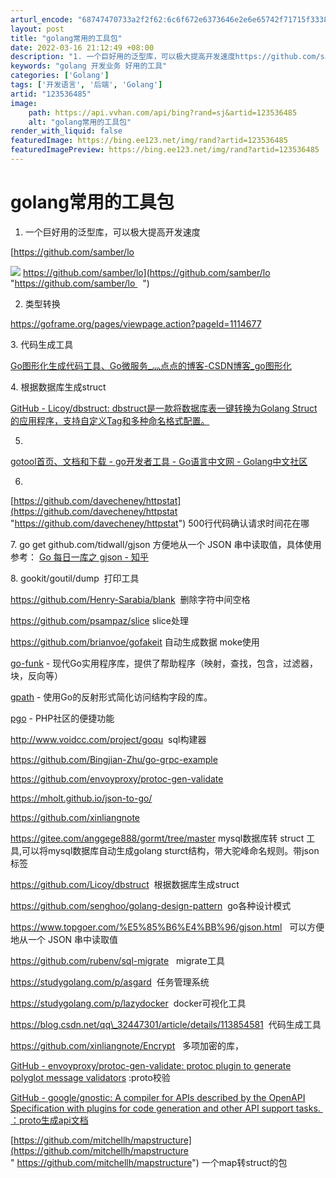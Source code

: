 ```yaml
---
arturl_encode: "68747470733a2f2f62:6c6f672e6373646e2e6e65742f71715f33383233343539342f:61727469636c652f64657461696c732f313233353336343835"
layout: post
title: "golang常用的工具包"
date: 2022-03-16 21:12:49 +08:00
description: "1. 一个巨好用的泛型库，可以极大提高开发速度https://github.com/samber/l"
keywords: "golang 开发业务 好用的工具"
categories: ['Golang']
tags: ['开发语言', '后端', 'Golang']
artid: "123536485"
image:
    path: https://api.vvhan.com/api/bing?rand=sj&artid=123536485
    alt: "golang常用的工具包"
render_with_liquid: false
featuredImage: https://bing.ee123.net/img/rand?artid=123536485
featuredImagePreview: https://bing.ee123.net/img/rand?artid=123536485
---
```


# golang常用的工具包

1. 一个巨好用的泛型库，可以极大提高开发速度

[https://github.com/samber/lo

![](https://i-blog.csdnimg.cn/blog_migrate/73accd1c446486d72a65d1862797ba52.png)
https://github.com/samber/lo](https://github.com/samber/lo "https://github.com/samber/lo   ")

2. 类型转换

https://goframe.org/pages/viewpage.action?pageId=1114677

3. 代码生成工具

[Go图形化生成代码工具、Go微服务\_灬点点的博客-CSDN博客\_go图形化](https://blog.csdn.net/qq_32447301/article/details/113854581 "Go图形化生成代码工具、Go微服务_灬点点的博客-CSDN博客_go图形化")

4. 根据数据库生成struct

[GitHub - Licoy/dbstruct: dbstruct是一款将数据库表一键转换为Golang Struct的应用程序，支持自定义Tag和多种命名格式配置。](https://github.com/Licoy/dbstruct "GitHub - Licoy/dbstruct: dbstruct是一款将数据库表一键转换为Golang Struct的应用程序，支持自定义Tag和多种命名格式配置。")

5.
[gotool首页、文档和下载 - go开发者工具 - Go语言中文网 - Golang中文社区](https://studygolang.com/p/druidcaesa "gotool首页、文档和下载 - go开发者工具  - Go语言中文网 - Golang中文社区")

6.
[https://github.com/davecheney/httpstat](https://github.com/davecheney/httpstat "https://github.com/davecheney/httpstat")
500行代码确认请求时间花在哪

7. go get github.com/tidwall/gjson 方便地从一个 JSON 串中读取值，具体使用参考：
[Go 每日一库之 gjson - 知乎](https://zhuanlan.zhihu.com/p/116076040 "Go 每日一库之 gjson - 知乎")

8. gookit/goutil/dump  打印工具

https://github.com/Henry-Sarabia/blank  删除字符中间空格

https://github.com/psampaz/slice slice处理

https://github.com/brianvoe/gofakeit 自动生成数据 moke使用

[go-funk](https://github.com/thoas/go-funk) - 现代Go实用程序库，提供了帮助程序（映射，查找，包含，过滤器，块，反向等）

[gpath](https://github.com/tenntenn/gpath) - 使用Go的反射形式简化访问结构字段的库。

[pgo](https://github.com/arthurkushman/pgo) - PHP社区的便捷功能
  
http://www.voidcc.com/project/goqu  sql构建器
  
https://github.com/Bingjian-Zhu/go-grpc-example
  
https://github.com/envoyproxy/protoc-gen-validate
  
https://mholt.github.io/json-to-go/
  
https://github.com/xinliangnote
  
https://gitee.com/anggege888/gormt/tree/master mysql数据库转 struct 工具,可以将mysql数据库自动生成golang sturct结构，带大驼峰命名规则。带json标签
  
https://github.com/Licoy/dbstruct  根据数据库生成struct
  
https://github.com/senghoo/golang-design-pattern  go各种设计模式
  
https://www.topgoer.com/%E5%85%B6%E4%BB%96/gjson.html   可以方便地从一个 JSON 串中读取值
  
https://github.com/rubenv/sql-migrate   migrate工具
  
https://studygolang.com/p/asgard  任务管理系统
  
https://studygolang.com/p/lazydocker  docker可视化工具
  
https://blog.csdn.net/qq\_32447301/article/details/113854581  代码生成工具
  
https://github.com/xinliangnote/Encrypt   多项加密的库，

[GitHub - envoyproxy/protoc-gen-validate: protoc plugin to generate polyglot message validators](https://github.com/envoyproxy/protoc-gen-validate "GitHub - envoyproxy/protoc-gen-validate: protoc plugin to generate polyglot message validators")
:proto校验

[GitHub - google/gnostic: A compiler for APIs described by the OpenAPI Specification with plugins for code generation and other API support tasks.  ：proto生成api文档](https://github.com/google/gnostic "GitHub - google/gnostic: A compiler for APIs described by the OpenAPI Specification with plugins for code generation and other API support tasks.  ：proto生成api文档")

[https://github.com/mitchellh/mapstructure](https://github.com/mitchellh/mapstructure " https://github.com/mitchellh/mapstructure")
一个map转struct的包